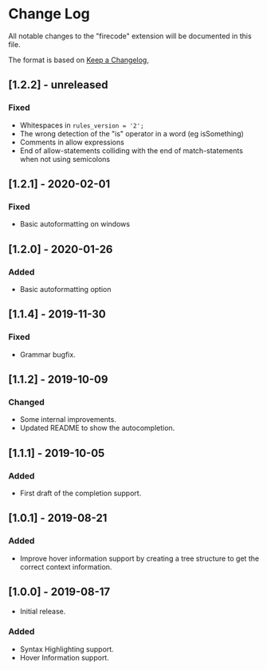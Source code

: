 # Change Log

All notable changes to the "firecode" extension will be documented in this file.

The format is based on [Keep a Changelog](https://keepachangelog.com/en/1.0.0/),

## [1.2.2] - unreleased
### Fixed
- Whitespaces in `rules_version = '2';`
- The wrong detection of the "is" operator in a word (eg isSomething)
- Comments in allow expressions
- End of allow-statements colliding with the end of match-statements when not using semicolons

## [1.2.1] - 2020-02-01
### Fixed
- Basic autoformatting on windows

## [1.2.0] - 2020-01-26
### Added
- Basic autoformatting option

## [1.1.4] - 2019-11-30
### Fixed
- Grammar bugfix.

## [1.1.2] - 2019-10-09
### Changed
- Some internal improvements.
- Updated README to show the autocompletion.

## [1.1.1] - 2019-10-05
### Added
- First draft of the completion support.

## [1.0.1] - 2019-08-21
### Added
- Improve hover information support by creating a tree structure to get the correct context information.

## [1.0.0] - 2019-08-17
- Initial release.

### Added
- Syntax Highlighting support.
- Hover Information support.